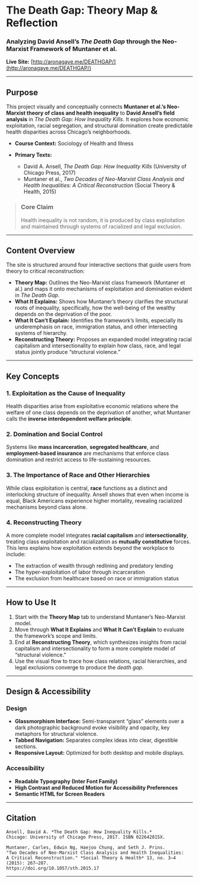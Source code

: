 # The Death Gap: Theory Map & Reflection

### Analyzing David Ansell’s *The Death Gap* through the Neo-Marxist Framework of Muntaner et al.

**Live Site:** [http://aronagaye.me/DEATHGAP/](http://aronagaye.me/DEATHGAP/)

---

## Purpose

This project visually and conceptually connects **Muntaner et al.’s Neo-Marxist theory of class and health inequality** to **David Ansell’s field analysis** in *The Death Gap: How Inequality Kills*. It explores how economic exploitation, racial segregation, and structural domination create predictable health disparities across Chicago’s neighborhoods.

* **Course Context:** Sociology of Health and Illness
* **Primary Texts:**

  * David A. Ansell, *The Death Gap: How Inequality Kills* (University of Chicago Press, 2017)
  * Muntaner et al., *Two Decades of Neo-Marxist Class Analysis and Health Inequalities: A Critical Reconstruction* (Social Theory & Health, 2015)

> ### Core Claim
>
> Health inequality is not random, it is produced by class exploitation and maintained through systems of racialized and legal exclusion.

---

## Content Overview

The site is structured around four interactive sections that guide users from theory to critical reconstruction:

* **Theory Map:** Outlines the Neo-Marxist class framework (Muntaner et al.) and maps it onto mechanisms of exploitation and domination evident in *The Death Gap*.
* **What It Explains:** Shows how Muntaner’s theory clarifies the structural roots of inequality, specifically, how the well-being of the wealthy depends on the deprivation of the poor.
* **What It Can’t Explain:** Identifies the framework’s limits, especially its underemphasis on race, immigration status, and other intersecting systems of hierarchy.
* **Reconstructing Theory:** Proposes an expanded model integrating racial capitalism and intersectionality to explain how class, race, and legal status jointly produce “structural violence.”

---

## Key Concepts

### 1. Exploitation as the Cause of Inequality

Health disparities arise from exploitative economic relations where the welfare of one class depends on the deprivation of another, what Muntaner calls the **inverse interdependent welfare principle**.

### 2. Domination and Social Control

Systems like **mass incarceration**, **segregated healthcare**, and **employment-based insurance** are mechanisms that enforce class domination and restrict access to life-sustaining resources.

### 3. The Importance of Race and Other Hierarchies

While class exploitation is central, **race** functions as a distinct and interlocking structure of inequality. Ansell shows that even when income is equal, Black Americans experience higher mortality, revealing racialized mechanisms beyond class alone.

### 4. Reconstructing Theory

A more complete model integrates **racial capitalism** and **intersectionality**, treating class exploitation and racialization as **mutually constitutive** forces. This lens explains how exploitation extends beyond the workplace to include:

* The extraction of wealth through redlining and predatory lending
* The hyper-exploitation of labor through incarceration
* The exclusion from healthcare based on race or immigration status

---

## How to Use It

1. Start with the **Theory Map** tab to understand Muntaner’s Neo-Marxist model.
2. Move through **What It Explains** and **What It Can’t Explain** to evaluate the framework’s scope and limits.
3. End at **Reconstructing Theory**, which synthesizes insights from racial capitalism and intersectionality to form a more complete model of “structural violence.”
4. Use the visual flow to trace how class relations, racial hierarchies, and legal exclusions converge to produce the *death gap*.

---

## Design & Accessibility

### Design

* **Glassmorphism Interface:** Semi-transparent “glass” elements over a dark photographic background evoke visibility and opacity, key metaphors for structural violence.
* **Tabbed Navigation:** Separates complex ideas into clear, digestible sections.
* **Responsive Layout:** Optimized for both desktop and mobile displays.

### Accessibility

* **Readable Typography (Inter Font Family)**
* **High Contrast and Reduced Motion for Accessibility Preferences**
* **Semantic HTML for Screen Readers**

---

## Citation

```
Ansell, David A. *The Death Gap: How Inequality Kills.*  
Chicago: University of Chicago Press, 2017. ISBN 022642815X.

Muntaner, Carles, Edwin Ng, Haejoo Chung, and Seth J. Prins.  
"Two Decades of Neo-Marxist Class Analysis and Health Inequalities:  
A Critical Reconstruction." *Social Theory & Health* 13, no. 3–4 (2015): 267–287.  
https://doi.org/10.1057/sth.2015.17
```

---
